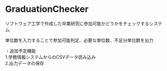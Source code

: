 # GraduationChecker
ソフトウェア工学で作成した卒業研究に参加可能かどうかをチェックするシステム

単位数を入力することで参加可能判定、必要な単位数、不足分単位数を出力

・追加予定機能  
1.学務情報システムからのCSVデータ読み込み  
2.出力データの保存
